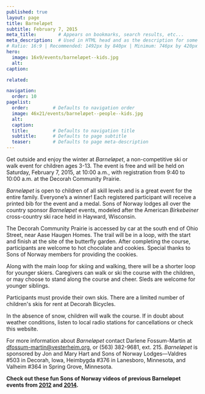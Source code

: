 ```yaml
---
published: true
layout: page
title: Barneløpet
subtitle: February 7, 2015
meta_title:        # Appears on bookmarks, search results, etc...
meta_description:  # Used in HTML head and as the description for some search engines
# Ratio: 16:9 | Recommended: 1492px by 840px | Minimum: 746px by 420px
hero:
  image: 16x9/events/barneløpet--kids.jpg
  alt: 
caption: 

related:

navigation:
  order: 10
pagelist:
  order:         # Defaults to navigation order
  image: 46x21/events/barneløpet--people--kids.jpg
  alt: 
  caption:
  title:         # Defaults to navigation title
  subtitle:      # Defaults to page subtitle
  teaser:        # Defaults to page meta-description  
---
```

Get outside and enjoy the winter at _Barneløpet_, a non-competitive ski or walk event for children ages 3-13. The event is free and will be held on Saturday, February 7, 2015, at 10:00 a.m., with registration from 9:40 to 10:00 a.m. at the Decorah Community Prairie.

_Barneløpet_ is open to children of all skill levels and is a great event for the entire family. Everyone’s a winner! Each registered participant will receive a printed bib for the event and a medal. Sons of Norway lodges all over the country sponsor _Barneløpet_ events, modeled after the American _Birkebeiner_ cross-country ski race held in Hayward, Wisconsin.

The Decorah Community Prairie is accessed by car at the south end of Ohio Street, near Aase Haugen Homes. The trail will be in a loop, with the start and finish at the site of the butterfly garden. After completing the course, participants are welcome to hot chocolate and cookies. Special thanks to Sons of Norway members for providing the cookies.

Along with the main loop for skiing and walking, there will be a shorter loop for younger skiers. Caregivers can walk or ski the course with the children, or may choose to stand along the course and cheer. Sleds are welcome for younger siblings.

Participants must provide their own skis. There are a limited number of children's skis for rent at Decorah Bicycles.

In the absence of snow, children will walk the course. If in doubt about weather conditions, listen to local radio stations for cancellations or check this website.

For more information about _Barneløpet_ contact Darlene Fossum-Martin at [dfossum-martin@vesterheim.org](mailto:dfossum-martin@vesterheim.org), or (563) 382-9681, ext. 215. _Barneløpet_ is sponsored by Jon and Mary Hart and Sons of Norway Lodges—Valdres #503 in Decorah, Iowa, Heimbygda #376 in Lanesboro, Minnesota, and Valheim #364 in Spring Grove, Minnesota.

**Check out these fun Sons of Norway videos of previous Barneløpet events from [2012](https://www.youtube.com/watch?v=wNxP48FUKWU&index=4&list=PL370594EED73F321B) and [2014](https://www.youtube.com/watch?v=1E-xPFjo25Y&list=PL370594EED73F321B&index=6).**